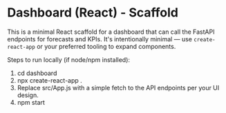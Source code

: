 # Dashboard (React) - Scaffold
This is a minimal React scaffold for a dashboard that can call the FastAPI endpoints for forecasts and KPIs.
It's intentionally minimal — use `create-react-app` or your preferred tooling to expand components.

Steps to run locally (if node/npm installed):
1. cd dashboard
2. npx create-react-app .
3. Replace src/App.js with a simple fetch to the API endpoints per your UI design.
4. npm start
